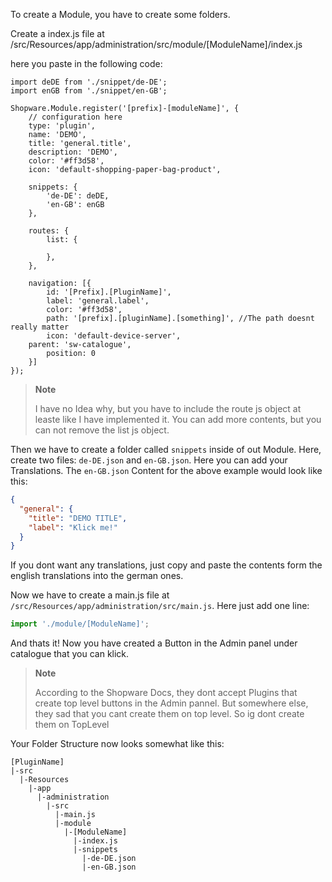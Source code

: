 To create a Module, you have to create some folders.

Create a index.js file at /src/Resources/app/administration/src/module/[ModuleName]/index.js

here you paste in the following code:

```
import deDE from './snippet/de-DE';
import enGB from './snippet/en-GB';

Shopware.Module.register('[prefix]-[moduleName]', {
    // configuration here
	type: 'plugin',
    name: 'DEMO',
    title: 'general.title',
    description: 'DEMO',
    color: '#ff3d58',
    icon: 'default-shopping-paper-bag-product',

	snippets: {
        'de-DE': deDE,
        'en-GB': enGB
    },

	routes: {
        list: {

        },
    },

	navigation: [{
		id: '[Prefix].[PluginName]',
		label: 'general.label',
		color: '#ff3d58',
		path: '[prefix].[pluginName].[something]', //The path doesnt really matter
		icon: 'default-device-server',
    parent: 'sw-catalogue',
		position: 0
	}]
});
```

> __Note__
> 
> I have no Idea why, but you have to include the route js object at leaste like I have implemented it. You can add more contents, but you can not remove the list js object.

Then we have to create a folder called `snippets` inside of out Module. Here, create two files: `de-DE.json` and `en-GB.json`. Here you can add your Translations. The `en-GB.json` Content for the above example would look like this:
```json
{
  "general": {
    "title": "DEMO TITLE",
    "label": "Klick me!"
  }
}
```

If you dont want any translations, just copy and paste the contents form the english translations into the german ones. 

Now we have to create a main.js file at `/src/Resources/app/administration/src/main.js`. Here just add one line:
```js
import './module/[ModuleName]';
``` 

And thats it! Now you have created a Button in the Admin panel under catalogue that you can klick.

> __Note__
>
> According to the Shopware Docs, they dont accept Plugins that create top level buttons in the Admin pannel. But somewhere else, they sad that you cant create them on top level. So ig dont create them on TopLevel

Your Folder Structure now looks somewhat like this:
```
[PluginName]
|-src
  |-Resources
    |-app
      |-administration
        |-src
          |-main.js
          |-module
            |-[ModuleName]
              |-index.js
              |-snippets
                |-de-DE.json
                |-en-GB.json
```
